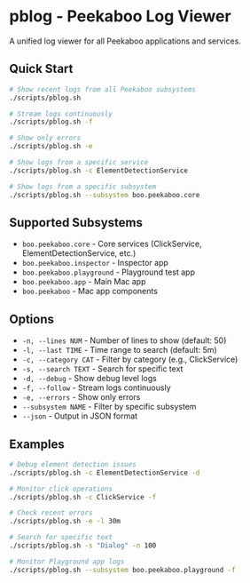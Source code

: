 # pblog - Peekaboo Log Viewer

A unified log viewer for all Peekaboo applications and services.

## Quick Start

```bash
# Show recent logs from all Peekaboo subsystems
./scripts/pblog.sh

# Stream logs continuously
./scripts/pblog.sh -f

# Show only errors
./scripts/pblog.sh -e

# Show logs from a specific service
./scripts/pblog.sh -c ElementDetectionService

# Show logs from a specific subsystem
./scripts/pblog.sh --subsystem boo.peekaboo.core
```

## Supported Subsystems

- `boo.peekaboo.core` - Core services (ClickService, ElementDetectionService, etc.)
- `boo.peekaboo.inspector` - Inspector app
- `boo.peekaboo.playground` - Playground test app
- `boo.peekaboo.app` - Main Mac app
- `boo.peekaboo` - Mac app components

## Options

- `-n, --lines NUM` - Number of lines to show (default: 50)
- `-l, --last TIME` - Time range to search (default: 5m)
- `-c, --category CAT` - Filter by category (e.g., ClickService)
- `-s, --search TEXT` - Search for specific text
- `-d, --debug` - Show debug level logs
- `-f, --follow` - Stream logs continuously
- `-e, --errors` - Show only errors
- `--subsystem NAME` - Filter by specific subsystem
- `--json` - Output in JSON format

## Examples

```bash
# Debug element detection issues
./scripts/pblog.sh -c ElementDetectionService -d

# Monitor click operations
./scripts/pblog.sh -c ClickService -f

# Check recent errors
./scripts/pblog.sh -e -l 30m

# Search for specific text
./scripts/pblog.sh -s "Dialog" -n 100

# Monitor Playground app logs
./scripts/pblog.sh --subsystem boo.peekaboo.playground -f
```